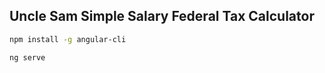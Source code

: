 ## Uncle Sam Simple Salary Federal Tax Calculator

```bash
npm install -g angular-cli
```

```bash
ng serve
```

